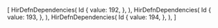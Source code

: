 [
    HirDefnDependencies(
        Id {
            value: 192,
        },
    ),
    HirDefnDependencies(
        Id {
            value: 193,
        },
    ),
    HirDefnDependencies(
        Id {
            value: 194,
        },
    ),
]